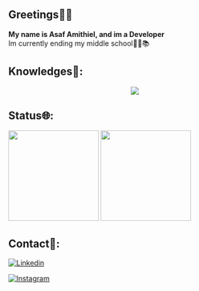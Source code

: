 ## Greetings👋👋
**My name is Asaf Amithiel, and im a Developer**
<br>Im currently ending my middle school👨‍🎓📚</br>
## Knowledges📖:
<p align="center">
<a href="https://skillicons.dev">
<img src="https://skillicons.dev/icons?i=html,css,js,python,git,github" />
</a>
</p>

## Status🌐:
<div>
  <img height="180em" src="https://github-readme-stats.vercel.app/api/top-langs/?username=OddLamb"/>
 <img height="180em" src="https://github-readme-stats.vercel.app/api?username=OddLamb"/>
</div>

## Contact👥:
<div>
  
[![Linkedin](https://img.shields.io/badge/LinkedIn-0077B5?style=for-the-badge&logo=linkedin&logoColor=white)](https://www.linkedin.com/in/asafamithiel/)

[![Instagram](https://img.shields.io/badge/Instagram-E4405F?style=for-the-badge&logo=instagram&logoColor=white)](https://https://www.instagram.com/asaf.wav/)

</div>
